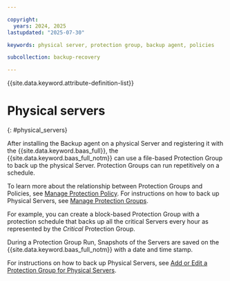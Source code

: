 ```yaml
---

copyright:
  years: 2024, 2025
lastupdated: "2025-07-30"

keywords: physical server, protection group, backup agent, policies

subcollection: backup-recovery

---
```


{{site.data.keyword.attribute-definition-list}}

# Physical servers
{: #physical_servers}


After installing the Backup agent on a physical Server and registering it with the {{site.data.keyword.baas_full}}, the {{site.data.keyword.baas_full_notm}} can use a file-based Protection Group to back up the physical Server. Protection Groups can run repetitively on a schedule.

To learn more about the relationship between Protection Groups and Policies, see [Manage Protection Policy](/docs/allowlist/backup-recovery?topic=backup-recovery-manage_protection_policy). For instructions on how to back up Physical Servers, see [Manage Protection Groups](/docs/allowlist/backup-recovery?topic=backup-recovery-manage_protection_groups).

For example, you can create a block-based Protection Group with a protection schedule that backs up all the critical Servers every hour as represented by the _Critical_ Protection Group.

During a Protection Group Run, Snapshots of the Servers are saved on the {{site.data.keyword.baas_full_notm}} with a date and time stamp.

For instructions on how to back up Physical Servers, see [Add or Edit a Protection Group for Physical Servers](/docs/allowlist/backup-recovery?topic=backup-recovery-add_or_edit_a_protection_group_for_physical_servers).
